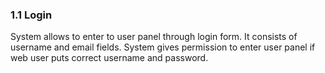 ### 1.1 Login

System allows to enter to user panel through login form. It consists of username and email fields. System gives permission to enter user panel if web user puts correct username and password.
